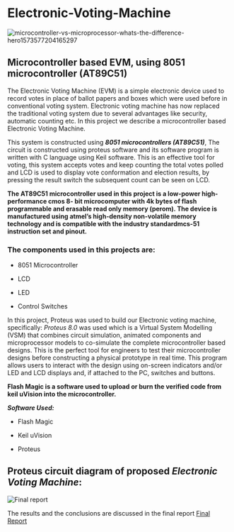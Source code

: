 # Electronic-Voting-Machine

![microcontroller-vs-microprocessor-whats-the-difference-hero1573577204165297](https://user-images.githubusercontent.com/105945382/211147594-e67a09b8-0088-4e1b-8e29-13dfdcf94337.jpg)

## Microcontroller based EVM, using 8051 microcontroller (AT89C51)

The Electronic Voting Machine (EVM) is a simple electronic device used to record votes in place of ballot papers and boxes which were used before in conventional voting system. 
Electronic voting machine has now replaced the traditional voting system due to several advantages like security, automatic counting etc.
In this project we describe a microcontroller based Electronic Voting Machine. 


This system is constructed using **_8051 microcontrollers (AT89C51)_**, The circuit is constructed using proteus software and its software program is written with C language using Keil software. 
This is an effective tool for voting, this system accepts votes and keep counting the total votes polled and LCD is used to display vote conformation and election results, by pressing the result switch the subsequent count can be seen on LCD.

**The AT89C51 microcontroller used in this project is a low-power high-performance cmos 8- bit microcomputer with 4k bytes of flash programmable and erasable read only memory (perom). The device is manufactured using atmel’s high-density non-volatile memory technology and is compatible with the industry standardmcs-51 instruction set and pinout.**

### The components used in this projects are:

- 8051 Microcontroller
* LCD
+ LED
- Control Switches

In this project, Proteus was used to build our Electronic voting machine, specifically: _Proteus 8.0_ was used which is a Virtual System Modelling (VSM) that combines circuit simulation, animated components and microprocessor models to co-simulate the complete microcontroller based designs. This is the perfect tool for engineers to test their microcontroller designs before constructing a physical prototype in real time. This program allows users to interact with the design using on-screen indicators and/or LED and LCD displays and, if attached to the PC, switches and buttons.

**Flash Magic is a software used to upload or burn the verified code from keil uVision into the microcontroller.**

***Software Used:***

- Flash Magic
* Keil uVision
+ Proteus

## Proteus circuit diagram of proposed _Electronic Voting Machine_:

![Final report](https://user-images.githubusercontent.com/105945382/211148782-da6a1b5b-daf2-4597-a96a-0c38acfacb91.jpg)

The results and the conclusions are discussed in the final report [Final Report](https://pages.github.com/)
